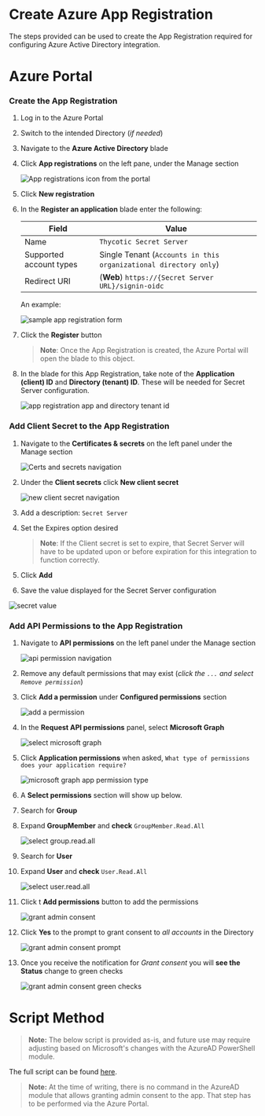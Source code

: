 [title]: # (Create an Azure App Registration)
[tags]: # (Azure, Azure Active Directory)
[priority]: # (1002)

# Create Azure App Registration

The steps provided can be used to create the App Registration required for configuring Azure Active Directory integration.

# Azure Portal

### Create the App Registration

1. Log in to the Azure Portal
1. Switch to the intended Directory (_if needed_)
1. Navigate to the **Azure Active Directory** blade
1. Click **App registrations** on the left pane, under the Manage section

   ![App registrations icon from the portal](./images/appregistration_icon.png)

1. Click **New registration**
1. In the **Register an application** blade enter the following:

   | Field | Value |
   | -------------- | ------------------- |
   | Name | `Thycotic Secret Server` |
   | Supported account types | Single Tenant (`Accounts in this organizational directory only`) |
   | Redirect URI | (**Web**) `https://{Secret Server URL}/signin-oidc` |

   An example:

   ![sample app registration form](./images/appregistration_sample.png)

1. Click the **Register** button

   > **Note**: Once the App Registration is created, the Azure Portal will open the blade to this object.

1. In the blade for this App Registration, take note of the **Application (client) ID** and **Directory (tenant) ID**. These will be needed for Secret Server configuration.

   ![app registration app and directory tenant id](./images/appregistration_ids.png)

### Add Client Secret to the App Registration

1. Navigate to the **Certificates & secrets** on the left panel under the Manage section

   ![Certs and secrets navigation](./images/appregistration_certnsecrets.png)

1. Under the **Client secrets** click **New client secret**

   ![new client secret navigation](./images/appregistration_certnsecrets_newclientsecret.png)

1. Add a description: `Secret Server`
1. Set the Expires option desired
   > **Note**: If the Client secret is set to expire, that Secret Server will have to be updated upon or before expiration for this integration to function correctly.

1. Click **Add**
1. Save the value displayed for the Secret Server configuration

![secret value](./images/appregistration_certnsecrets_secretvalue.png)

### Add API Permissions to the App Registration

1. Navigate to **API permissions** on the left panel under the Manage section

   ![api permission navigation](./images/appregistration_api.png)

1. Remove any default permissions that may exist (_click the `...` and select `Remove permission`_)

1. Click **Add a permission** under **Configured permissions** section

   ![add a permission](./images/appregistration_api_addperm.png)

1. In the **Request API permissions** panel, select **Microsoft Graph**

   ![select microsoft graph](./images/appregistration_api_requestperm.png)

1. Click **Application permissions** when asked, `What type of permissions does your application require?`

   ![microsoft graph app permission type](./images/appregistration_api_msgraphappperm.png)

1. A **Select permissions** section will show up below.

1. Search for **Group**
1. Expand **GroupMember** and **check** `GroupMember.Read.All`

   ![select group.read.all](./images/appregistration_api_msgraphgroup_readall.png)


1. Search for **User**
1. Expand **User** and **check** `User.Read.All`

   ![select user.read.all](./images/appregistration_api_msgraphmember_userreadall.png)

1. Click t **Add permissions** button to add the permissions

   ![grant admin consent](./images/appregistration_api_grantadminconsent.png)

1. Click **Yes** to the prompt to grant consent to _all accounts_ in the Directory

   ![grant admin consent prompt](./images/appregistration_api_grantadminconsent_prompt.png)

1. Once you receive the notification for _Grant consent_ you will **see the Status** change to green checks

   ![grant admin consent green checks](./images/appregistration_api_grantadminconsent_green.png)

# Script Method

> **Note:** The below script is provided as-is, and future use may require adjusting based on Microsoft's changes with the AzureAD PowerShell module.

The full script can be found [here](./scripts/azuread_sample.ps1).

> **Note:** At the time of writing, there is no command in the AzureAD module that allows granting admin consent to the app. That step has to be performed via the Azure Portal.

